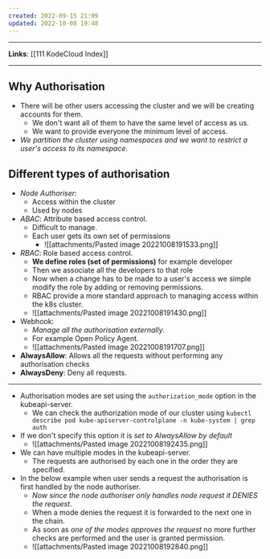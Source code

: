 ```yaml
---
created: 2022-09-15 21:09
updated: 2022-10-08 19:48
---
```

---
**Links**: [[111 KodeCloud Index]]

---
## Why Authorisation
- There will be other users accessing the cluster and we will be creating accounts for them.
	- We don't want all of them to have the same level of access as us.
	- We want to provide everyone the minimum level of access.
- *We partition the cluster using namespaces and we want to restrict a user's access to its namespace*.

## Different types of authorisation
- *Node Authoriser*: 
	- Access within the cluster
	- Used by nodes
- *ABAC*: Attribute based access control. 
	- Difficult to manage.
	- Each user gets its own set of permissions
		- ![[attachments/Pasted image 20221008191533.png]]
- *RBAC*: Role based access control.
	- **We define roles (set of permissions)** for example developer
	- Then we associate all the developers to that role
	- Now when a change has to be made to a user's access we simple modify the role by adding or removing permissions.
	- RBAC provide a more standard approach to managing access within the k8s cluster.
	- ![[attachments/Pasted image 20221008191430.png]]
- Webhook:
	- *Manage all the authorisation externally*. 
	- For example Open Policy Agent.
	- ![[attachments/Pasted image 20221008191707.png]]
- **AlwaysAllow**: Allows all the requests without performing any authorisation checks
- **AlwaysDeny**: Deny all requests.

---

- Authorisation modes are set using the `authorization_mode` option in the kubeapi-server.
	- We can check the authorization mode of our cluster using `kubectl describe pod kube-apiserver-controlplane -n kube-system | grep auth`
- If we don't specify this option it is *set to AlwaysAllow by default*
	- ![[attachments/Pasted image 20221008192435.png]]
- We can have multiple modes in the kubeapi-server.
	- The requests are authorised by each one in the order they are specified.
- In the below example when user sends a request the authorisation is first handled by the node authoriser.
	- *Now since the node authoriser only handles node request it DENIES the request*.
	- When a mode denies the request it is forwarded to the next one in the chain.
	- As soon as *one of the modes approves the request* no more further checks are performed and the user is granted permission.
	- ![[attachments/Pasted image 20221008192840.png]]
